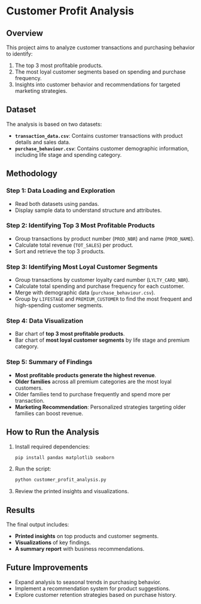 # Customer Profit Analysis

## Overview
This project aims to analyze customer transactions and purchasing behavior to identify:
1. The top 3 most profitable products.
2. The most loyal customer segments based on spending and purchase frequency.
3. Insights into customer behavior and recommendations for targeted marketing strategies.

## Dataset
The analysis is based on two datasets:
- **`transaction_data.csv`**: Contains customer transactions with product details and sales data.
- **`purchase_behaviour.csv`**: Contains customer demographic information, including life stage and spending category.

## Methodology
### Step 1: Data Loading and Exploration
- Read both datasets using pandas.
- Display sample data to understand structure and attributes.

### Step 2: Identifying Top 3 Most Profitable Products
- Group transactions by product number (`PROD_NBR`) and name (`PROD_NAME`).
- Calculate total revenue (`TOT_SALES`) per product.
- Sort and retrieve the top 3 products.

### Step 3: Identifying Most Loyal Customer Segments
- Group transactions by customer loyalty card number (`LYLTY_CARD_NBR`).
- Calculate total spending and purchase frequency for each customer.
- Merge with demographic data (`purchase_behaviour.csv`).
- Group by `LIFESTAGE` and `PREMIUM_CUSTOMER` to find the most frequent and high-spending customer segments.

### Step 4: Data Visualization
- Bar chart of **top 3 most profitable products**.
- Bar chart of **most loyal customer segments** by life stage and premium category.

### Step 5: Summary of Findings
- **Most profitable products generate the highest revenue**.
- **Older families** across all premium categories are the most loyal customers.
- Older families tend to purchase frequently and spend more per transaction.
- **Marketing Recommendation**: Personalized strategies targeting older families can boost revenue.

## How to Run the Analysis
1. Install required dependencies:
   ```sh
   pip install pandas matplotlib seaborn
   ```
2. Run the script:
   ```sh
   python customer_profit_analysis.py
   ```
3. Review the printed insights and visualizations.

## Results
The final output includes:
- **Printed insights** on top products and customer segments.
- **Visualizations** of key findings.
- **A summary report** with business recommendations.

## Future Improvements
- Expand analysis to seasonal trends in purchasing behavior.
- Implement a recommendation system for product suggestions.
- Explore customer retention strategies based on purchase history.

